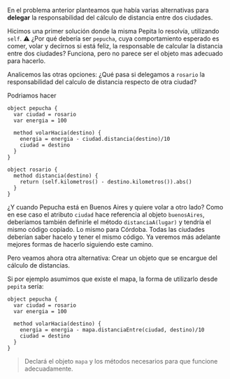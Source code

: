 En el problema anterior planteamos que había varias alternativas para **delegar** la responsabilidad del cálculo de distancia entre dos ciudades.

Hicimos una primer solución donde la misma Pepita lo resolvía, utilizando `self`. :warning: ¿Por qué debería ser `pepucha`, cuya comportamiento esperado es comer, volar y decirnos si está feliz, la responsable de calcular la distancia entre dos ciudades? Funciona, pero no parece ser el objeto mas adecuado para hacerlo.

Analicemos las otras opciones: ¿Qué pasa si delegamos a `rosario` la responsabilidad del calculo de distancia respecto de otra ciudad?

Podriamos hacer 

```wollok
object pepucha {
  var ciudad = rosario
  var energia = 100
  
  method volarHacia(destino) {
    energia = energia - ciudad.distancia(destino)/10
    ciudad = destino
  }
}

object rosario {
  method distancia(destino) {
    return (self.kilometros() - destino.kilometros()).abs()
  }
}  
```

¿Y cuando Pepucha está en Buenos Aires y quiere volar a otro lado? Como en ese caso el atributo `ciudad` hace referencia al objeto `buenosAires`, deberíamos también definirle el método `distanciaA(lugar)` y tendría el mismo código copiado. 
Lo mismo para Córdoba. Todas las ciudades deberían saber hacelo y tener el mismo código. Ya veremos más adelante mejores formas de hacerlo siguiendo este camino.  

Pero veamos ahora otra alternativa: Crear un objeto que se encargue del cálculo de distancias.


Si por ejemplo asumimos que existe el mapa, la forma de utilizarlo desde `pepita` sería:

```wollok
object pepucha {
  var ciudad = rosario
  var energia = 100
  
  method volarHacia(destino) {
    energia = energia - mapa.distanciaEntre(ciudad, destino)/10
    ciudad = destino
  }
}
```

> Declará el objeto `mapa` y los métodos necesarios para que funcione adecuadamente.

